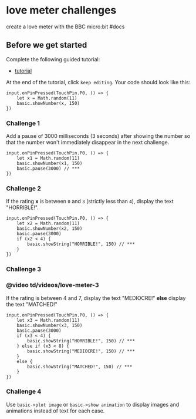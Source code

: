 # love meter challenges

create a love meter with the BBC micro:bit  #docs

## Before we get started

Complete the following guided tutorial:

* [tutorial](/lessons/love-meter/tutorial)

At the end of the tutorial, click `keep editing`. Your code should look like this:

```
input.onPinPressed(TouchPin.P0, () => {
    let x = Math.random(11)
    basic.showNumber(x, 150)
})
```

### Challenge 1

Add a pause of 3000 milliseconds (3 seconds) after showing the number so that the number won't immediately disappear in the next challenge.

```
input.onPinPressed(TouchPin.P0, () => {
    let x1 = Math.random(11)
    basic.showNumber(x1, 150)
    basic.pause(3000) // ***
})
```

### Challenge 2

If the rating **x** is between ``0`` and ``3`` (strictly less than ``4``), display the text "HORRIBLE!".

```
input.onPinPressed(TouchPin.P0, () => {
    let x2 = Math.random(11)
    basic.showNumber(x2, 150)
    basic.pause(3000)
    if (x2 < 4) {
        basic.showString("HORRIBLE!", 150) // ***
    }
})
```

### Challenge 3

### @video td/videos/love-meter-3

If the rating is between 4 and 7, display the text "MEDIOCRE!" **else** display the text "MATCHED!"

```
input.onPinPressed(TouchPin.P0, () => {
    let x3 = Math.random(11)
    basic.showNumber(x3, 150)
    basic.pause(3000)
    if (x3 < 4) {
        basic.showString("HORRIBLE!", 150) // ***
    } else if (x3 < 8) {
        basic.showString("MEDIOCRE!", 150) // ***
    }
    else {
        basic.showString("MATCHED!", 150) // ***
    }
})
```

### Challenge 4

Use `basic->plot image` or `basic->show animation` to display images and animations instead of text for each case.

